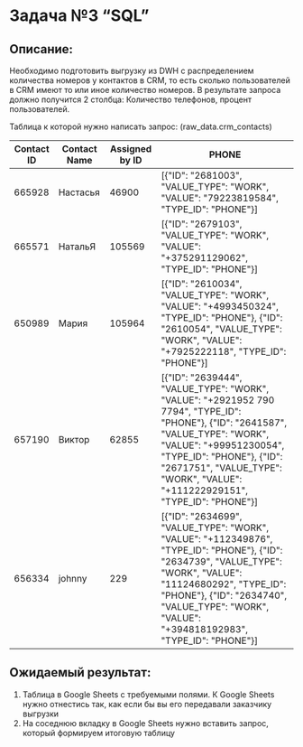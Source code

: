 # Задача №3 “SQL”

## Описание:

Необходимо подготовить выгрузку из DWH с распределением количества номеров у контактов в CRM, то есть сколько пользователей в CRM имеют то или иное количество номеров. В результате запроса должно получится 2 столбца: Количество телефонов, процент пользователей.

Таблица к которой нужно написать запрос: (raw_data.crm_contacts)

| Contact ID | Contact Name | Assigned by ID | PHONE |
| --- | --- | --- | --- |
| 665928 | Настасья | 46900 | [{"ID": "2681003", "VALUE_TYPE": "WORK", "VALUE": "79223819584", "TYPE_ID": "PHONE"}] |
| 665571 | НатальЯ | 105569 | [{"ID": "2679103", "VALUE_TYPE": "WORK", "VALUE": "+375291129062", "TYPE_ID": "PHONE"}] |
| 650989 | Мария | 105964 | [{"ID": "2610034", "VALUE_TYPE": "WORK", "VALUE": "+4993450324", "TYPE_ID": "PHONE"}, {"ID": "2610054", "VALUE_TYPE": "WORK", "VALUE": "+7925222118", "TYPE_ID": "PHONE"}] |
| 657190 | Виктор | 62855 | [{"ID": "2639444", "VALUE_TYPE": "WORK", "VALUE": "+2921952 790 7794", "TYPE_ID": "PHONE"}, {"ID": "2641587", "VALUE_TYPE": "WORK", "VALUE": "+99951230054", "TYPE_ID": "PHONE"}, {"ID": "2671751", "VALUE_TYPE": "WORK", "VALUE": "+111222929151", "TYPE_ID": "PHONE"}] |
| 656334 | johnny | 229 | [{"ID": "2634699", "VALUE_TYPE": "WORK", "VALUE": "+112349876", "TYPE_ID": "PHONE"}, {"ID": "2634739", "VALUE_TYPE": "WORK", "VALUE": "11124680292", "TYPE_ID": "PHONE"}, {"ID": "2634740", "VALUE_TYPE": "WORK", "VALUE": "+394818192983", "TYPE_ID": "PHONE"}] |

## Ожидаемый результат:

1. Таблица в Google Sheets с требуемыми полями. К Google Sheets нужно отнестись так, как если бы вы его передавали заказчику выгрузки
2. На соседнюю вкладку в Google Sheets нужно вставить запрос, который формируем итоговую таблицу